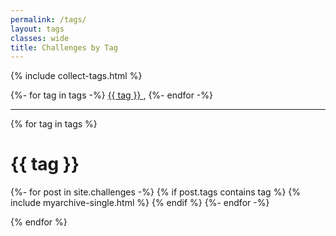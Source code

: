 ```yaml
---
permalink: /tags/
layout: tags
classes: wide
title: Challenges by Tag
---
```



{% include collect-tags.html %}


<p>
{%- for tag in tags -%}
  <a href="#{{ tag | slugify }}"> {{ tag }} </a>, 
{%- endfor -%}
</p>

<hr/>

{% for tag in tags %}

<div class="feature__wrapper">
    <h1 id="{{ tag | slugify }}">{{ tag }}</h1>
    <div class="entries-grid">
        {%- for post in site.challenges -%}
          {% if post.tags contains tag %}
            {% include myarchive-single.html %}
          {% endif %}
        {%- endfor -%}
    </div>
</div>

{% endfor %}

